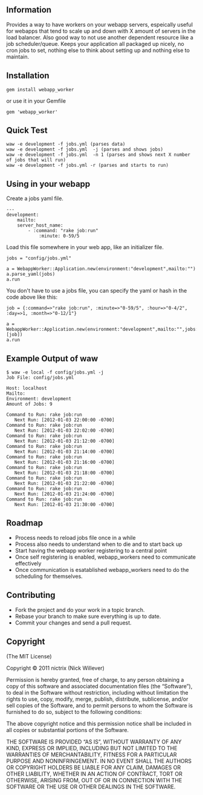## Information

Provides a way to have workers on your webapp servers, espeically useful for webapps that tend to scale up and down with X amount of servers in the load balancer.  Also good way to not use another dependent resource like a job scheduler/queue.  Keeps your application all packaged up nicely, no cron jobs to set, nothing else to think about setting up and nothing else to maintain.

## Installation

`gem install webapp_worker`

or use it in your Gemfile

`gem 'webapp_worker'`

## Quick Test

	waw -e development -f jobs.yml (parses data)
	waw -e development -f jobs.yml  -j (parses and shows jobs)
	waw -e development -f jobs.yml  -n 1 (parses and shows next X number of jobs that will run)
	waw -e development -f jobs.yml -r (parses and starts to run)

## Using in your webapp

Create a jobs yaml file.

	---
	development:
		mailto:
		server_host_name:
			- :command: "rake job:run"
				:minute: 0-59/5

Load this file somewhere in your web app, like an initializer file.

	jobs = "config/jobs.yml"

	a = WebappWorker::Application.new(environment:"development",mailto:"")
	a.parse_yaml(jobs)
	a.run

You don't have to use a jobs file, you can specify the yaml or hash in the code above like this:

	job = {:command=>"rake job:run", :minute=>"0-59/5", :hour=>"0-4/2", :day=>1, :month=>"0-12/1"}

	a = WebappWorker::Application.new(environment:"development",mailto:"",jobs:[job])
	a.run

## Example Output of waw

	$ waw -e local -f config/jobs.yml -j
	Job File: config/jobs.yml

	Host: localhost
	Mailto:
	Environment: development
	Amount of Jobs: 9

	Command to Run: rake job:run
	   Next Run: [2012-01-03 22:00:00 -0700]
	Command to Run: rake job:run
	   Next Run: [2012-01-03 22:02:00 -0700]
	Command to Run: rake job:run
	   Next Run: [2012-01-03 21:12:00 -0700]
	Command to Run: rake job:run
	   Next Run: [2012-01-03 21:14:00 -0700]
	Command to Run: rake job:run
	   Next Run: [2012-01-03 21:16:00 -0700]
	Command to Run: rake job:run
	   Next Run: [2012-01-03 21:18:00 -0700]
	Command to Run: rake job:run
	   Next Run: [2012-01-03 21:22:00 -0700]
	Command to Run: rake job:run
	   Next Run: [2012-01-03 21:24:00 -0700]
	Command to Run: rake job:run
	   Next Run: [2012-01-03 21:30:00 -0700]

## Roadmap

- Process needs to reload jobs file once in a while
- Process also needs to understand when to die and to start back up
- Start having the webapp worker registering to a central point
- Once self registering is enabled, webapp_workers need to communicate effectively
- Once communication is esatablished webapp_workers need to do the scheduling for themselves.

## Contributing

- Fork the project and do your work in a topic branch.
- Rebase your branch to make sure everything is up to date.
- Commit your changes and send a pull request.

## Copyright

(The MIT License)

Copyright © 2011 nictrix (Nick Willever)

Permission is hereby granted, free of charge, to any person obtaining a copy of this software and associated documentation files (the “Software”), to deal in the Software without restriction, including without limitation the rights to use, copy, modify, merge, publish, distribute, sublicense, and/or sell copies of the Software, and to permit persons to whom the Software is furnished to do so, subject to the following conditions:

The above copyright notice and this permission notice shall be included in all copies or substantial portions of the Software.

THE SOFTWARE IS PROVIDED “AS IS”, WITHOUT WARRANTY OF ANY KIND, EXPRESS OR IMPLIED, INCLUDING BUT NOT LIMITED TO THE WARRANTIES OF MERCHANTABILITY, FITNESS FOR A PARTICULAR PURPOSE AND NONINFRINGEMENT. IN NO EVENT SHALL THE AUTHORS OR COPYRIGHT HOLDERS BE LIABLE FOR ANY CLAIM, DAMAGES OR OTHER LIABILITY, WHETHER IN AN ACTION OF CONTRACT, TORT OR OTHERWISE, ARISING FROM, OUT OF OR IN CONNECTION WITH THE SOFTWARE OR THE USE OR OTHER DEALINGS IN THE SOFTWARE.
